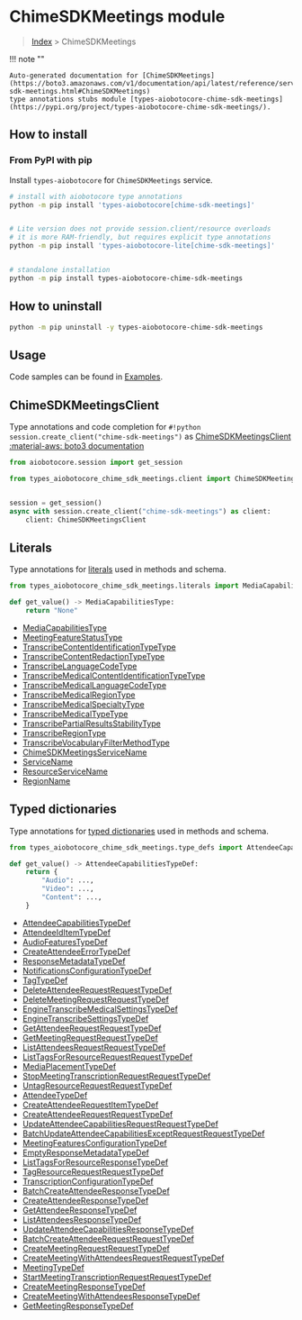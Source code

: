 # ChimeSDKMeetings module

> [Index](../README.md) > ChimeSDKMeetings


!!! note ""

    Auto-generated documentation for [ChimeSDKMeetings](https://boto3.amazonaws.com/v1/documentation/api/latest/reference/services/chime-sdk-meetings.html#ChimeSDKMeetings)
    type annotations stubs module [types-aiobotocore-chime-sdk-meetings](https://pypi.org/project/types-aiobotocore-chime-sdk-meetings/).

## How to install



### From PyPI with pip

Install `types-aiobotocore` for `ChimeSDKMeetings` service.

```bash
# install with aiobotocore type annotations
python -m pip install 'types-aiobotocore[chime-sdk-meetings]'


# Lite version does not provide session.client/resource overloads
# it is more RAM-friendly, but requires explicit type annotations
python -m pip install 'types-aiobotocore-lite[chime-sdk-meetings]'


# standalone installation
python -m pip install types-aiobotocore-chime-sdk-meetings
```



## How to uninstall

```bash
python -m pip uninstall -y types-aiobotocore-chime-sdk-meetings
```

## Usage

Code samples can be found in [Examples](./usage.md).

## ChimeSDKMeetingsClient

Type annotations and code completion for  `#!python session.create_client("chime-sdk-meetings")` as [ChimeSDKMeetingsClient](./client.md)
[:material-aws: boto3 documentation](https://boto3.amazonaws.com/v1/documentation/api/latest/reference/services/chime-sdk-meetings.html#ChimeSDKMeetings.Client)

```python title="Usage example"
from aiobotocore.session import get_session

from types_aiobotocore_chime_sdk_meetings.client import ChimeSDKMeetingsClient


session = get_session()
async with session.create_client("chime-sdk-meetings") as client:
    client: ChimeSDKMeetingsClient
```








## Literals

Type annotations for [literals](./literals.md) used in methods and schema.

```python title="Usage example"
from types_aiobotocore_chime_sdk_meetings.literals import MediaCapabilitiesType

def get_value() -> MediaCapabilitiesType:
    return "None"
```

- [MediaCapabilitiesType](./literals.md#mediacapabilitiestype)
- [MeetingFeatureStatusType](./literals.md#meetingfeaturestatustype)
- [TranscribeContentIdentificationTypeType](./literals.md#transcribecontentidentificationtypetype)
- [TranscribeContentRedactionTypeType](./literals.md#transcribecontentredactiontypetype)
- [TranscribeLanguageCodeType](./literals.md#transcribelanguagecodetype)
- [TranscribeMedicalContentIdentificationTypeType](./literals.md#transcribemedicalcontentidentificationtypetype)
- [TranscribeMedicalLanguageCodeType](./literals.md#transcribemedicallanguagecodetype)
- [TranscribeMedicalRegionType](./literals.md#transcribemedicalregiontype)
- [TranscribeMedicalSpecialtyType](./literals.md#transcribemedicalspecialtytype)
- [TranscribeMedicalTypeType](./literals.md#transcribemedicaltypetype)
- [TranscribePartialResultsStabilityType](./literals.md#transcribepartialresultsstabilitytype)
- [TranscribeRegionType](./literals.md#transcriberegiontype)
- [TranscribeVocabularyFilterMethodType](./literals.md#transcribevocabularyfiltermethodtype)
- [ChimeSDKMeetingsServiceName](./literals.md#chimesdkmeetingsservicename)
- [ServiceName](./literals.md#servicename)
- [ResourceServiceName](./literals.md#resourceservicename)
- [RegionName](./literals.md#regionname)




## Typed dictionaries

Type annotations for [typed dictionaries](./type_defs.md) used in methods and schema.

```python title="Usage example"
from types_aiobotocore_chime_sdk_meetings.type_defs import AttendeeCapabilitiesTypeDef

def get_value() -> AttendeeCapabilitiesTypeDef:
    return {
        "Audio": ...,
        "Video": ...,
        "Content": ...,
    }
```

- [AttendeeCapabilitiesTypeDef](./type_defs.md#attendeecapabilitiestypedef)
- [AttendeeIdItemTypeDef](./type_defs.md#attendeeiditemtypedef)
- [AudioFeaturesTypeDef](./type_defs.md#audiofeaturestypedef)
- [CreateAttendeeErrorTypeDef](./type_defs.md#createattendeeerrortypedef)
- [ResponseMetadataTypeDef](./type_defs.md#responsemetadatatypedef)
- [NotificationsConfigurationTypeDef](./type_defs.md#notificationsconfigurationtypedef)
- [TagTypeDef](./type_defs.md#tagtypedef)
- [DeleteAttendeeRequestRequestTypeDef](./type_defs.md#deleteattendeerequestrequesttypedef)
- [DeleteMeetingRequestRequestTypeDef](./type_defs.md#deletemeetingrequestrequesttypedef)
- [EngineTranscribeMedicalSettingsTypeDef](./type_defs.md#enginetranscribemedicalsettingstypedef)
- [EngineTranscribeSettingsTypeDef](./type_defs.md#enginetranscribesettingstypedef)
- [GetAttendeeRequestRequestTypeDef](./type_defs.md#getattendeerequestrequesttypedef)
- [GetMeetingRequestRequestTypeDef](./type_defs.md#getmeetingrequestrequesttypedef)
- [ListAttendeesRequestRequestTypeDef](./type_defs.md#listattendeesrequestrequesttypedef)
- [ListTagsForResourceRequestRequestTypeDef](./type_defs.md#listtagsforresourcerequestrequesttypedef)
- [MediaPlacementTypeDef](./type_defs.md#mediaplacementtypedef)
- [StopMeetingTranscriptionRequestRequestTypeDef](./type_defs.md#stopmeetingtranscriptionrequestrequesttypedef)
- [UntagResourceRequestRequestTypeDef](./type_defs.md#untagresourcerequestrequesttypedef)
- [AttendeeTypeDef](./type_defs.md#attendeetypedef)
- [CreateAttendeeRequestItemTypeDef](./type_defs.md#createattendeerequestitemtypedef)
- [CreateAttendeeRequestRequestTypeDef](./type_defs.md#createattendeerequestrequesttypedef)
- [UpdateAttendeeCapabilitiesRequestRequestTypeDef](./type_defs.md#updateattendeecapabilitiesrequestrequesttypedef)
- [BatchUpdateAttendeeCapabilitiesExceptRequestRequestTypeDef](./type_defs.md#batchupdateattendeecapabilitiesexceptrequestrequesttypedef)
- [MeetingFeaturesConfigurationTypeDef](./type_defs.md#meetingfeaturesconfigurationtypedef)
- [EmptyResponseMetadataTypeDef](./type_defs.md#emptyresponsemetadatatypedef)
- [ListTagsForResourceResponseTypeDef](./type_defs.md#listtagsforresourceresponsetypedef)
- [TagResourceRequestRequestTypeDef](./type_defs.md#tagresourcerequestrequesttypedef)
- [TranscriptionConfigurationTypeDef](./type_defs.md#transcriptionconfigurationtypedef)
- [BatchCreateAttendeeResponseTypeDef](./type_defs.md#batchcreateattendeeresponsetypedef)
- [CreateAttendeeResponseTypeDef](./type_defs.md#createattendeeresponsetypedef)
- [GetAttendeeResponseTypeDef](./type_defs.md#getattendeeresponsetypedef)
- [ListAttendeesResponseTypeDef](./type_defs.md#listattendeesresponsetypedef)
- [UpdateAttendeeCapabilitiesResponseTypeDef](./type_defs.md#updateattendeecapabilitiesresponsetypedef)
- [BatchCreateAttendeeRequestRequestTypeDef](./type_defs.md#batchcreateattendeerequestrequesttypedef)
- [CreateMeetingRequestRequestTypeDef](./type_defs.md#createmeetingrequestrequesttypedef)
- [CreateMeetingWithAttendeesRequestRequestTypeDef](./type_defs.md#createmeetingwithattendeesrequestrequesttypedef)
- [MeetingTypeDef](./type_defs.md#meetingtypedef)
- [StartMeetingTranscriptionRequestRequestTypeDef](./type_defs.md#startmeetingtranscriptionrequestrequesttypedef)
- [CreateMeetingResponseTypeDef](./type_defs.md#createmeetingresponsetypedef)
- [CreateMeetingWithAttendeesResponseTypeDef](./type_defs.md#createmeetingwithattendeesresponsetypedef)
- [GetMeetingResponseTypeDef](./type_defs.md#getmeetingresponsetypedef)

